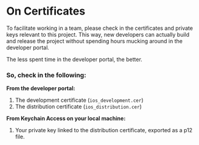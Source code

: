 # On Certificates

To facilitate working in a team, please check in the certificates and private keys relevant to this project. This way, new developers can actually build and release the project without spending hours mucking around in the developer portal.

The less spent time in the developer portal, the better.


### So, check in the following:

**From the developer portal:**

1. The development certificate (`ios_development.cer`)
2. The distribution certificate (`ios_distribution.cer`)

**From Keychain Access on your local machine:**

1. Your private key linked to the distribution certificate, exported as a p12 file.
